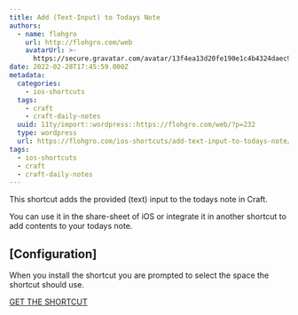 ```yaml
---
title: Add (Text-Input) to Todays Note
authors:
  - name: flohgro
    url: http://flohgro.com/web
    avatarUrl: >-
      https://secure.gravatar.com/avatar/13f4ea13d20fe190e1c4b4324daec918?s=96&d=mm&r=g
date: 2022-02-28T17:45:59.000Z
metadata:
  categories:
    - ios-shortcuts
  tags:
    - craft
    - craft-daily-notes
  uuid: 11ty/import::wordpress::https://flohgro.com/web/?p=232
  type: wordpress
  url: https://flohgro.com/ios-shortcuts/add-text-input-to-todays-note/
tags:
  - ios-shortcuts
  - craft
  - craft-daily-notes
---
```

This shortcut adds the provided (text) input to the todays note in Craft.

You can use it in the share-sheet of iOS or integrate it in another shortcut to add contents to your todays note.

## \[Configuration\]

When you install the shortcut you are prompted to select the space the shortcut should use.

[GET THE SHORTCUT](https://www.icloud.com/shortcuts/d1012c910f914778b6f328a1132c9bd0)